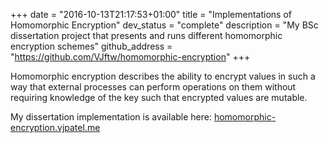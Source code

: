 +++
date = "2016-10-13T21:17:53+01:00"
title = "Implementations of Homomorphic Encryption"
dev_status = "complete"
description = "My BSc dissertation project that presents and runs different homomorphic encryption schemes"
github_address = "https://github.com/VJftw/homomorphic-encryption"
+++

Homomorphic encryption describes the ability to encrypt values in such a way that external processes can perform operations on them without requiring knowledge of the key such that encrypted values are mutable.

My dissertation implementation is available here: [homomorphic-encryption.vjpatel.me](https://homomorphic-encryption.vjpatel.me)
